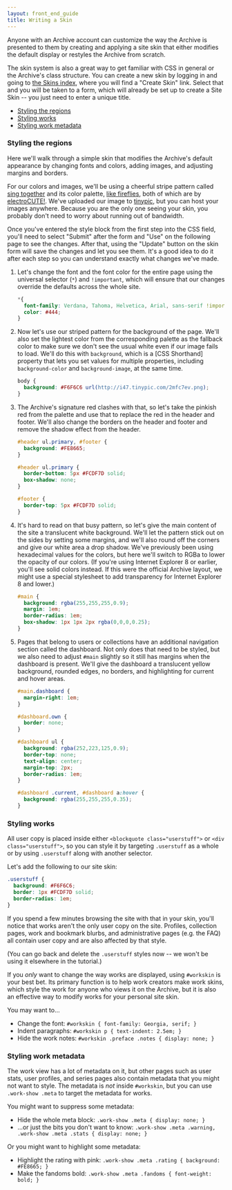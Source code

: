 ```yaml
---
layout: front_end_guide
title: Writing a Skin
---
```

Anyone with an Archive account can customize the way the Archive is presented to them by creating and applying a site skin that either modifies the default display or restyles the Archive from scratch. 

The skin system is also a great way to get familiar with CSS in general or the Archive's class structure. You can create a new skin by logging in and going to [the Skins index](http://archiveofourown.org/skins), where you will find a "Create Skin" link. Select that and you will be taken to a form, which will already be set up to create a Site Skin -- you just need to enter a unique title.

* [Styling the regions](#styling-the-regions)
* [Styling works](#styling-works)
* [Styling work metadata](#styling-work-metadata)

<h3 id="styling-the-regions">Styling the regions</h3>

Here we'll walk through a simple skin that modifies the Archive's default appearance by changing fonts and colors, adding images, and adjusting margins and borders.

For our colors and images, we'll be using a cheerful stripe pattern called [sing together](http://www.colourlovers.com/pattern/850926/sing_together) and its color palette, [like fireflies](http://www.colourlovers.com/palette/1172215/like_fireflies), both of which are by [electroCUTE!](http://www.colourlovers.com/lover/electroCUTE%21). We've uploaded our image to [tinypic](http://tinypic.com), but you can host your images anywhere. Because you are the only one seeing your skin, you probably don't need to worry about running out of bandwidth.

Once you've entered the style block from the first step into the CSS field, you'll need to select "Submit" after the form and "Use" on the following page to see the changes. After that, using the "Update" button on the skin form will save the changes and let you see them. It's a good idea to do it after each step so you can understand exactly what changes we've made.

1.  Let's change the font and the font color for the entire page using the universal selector (`*`) and `!important`, which will ensure that our changes override the defaults across the whole site.

    ```css
    *{
      font-family: Verdana, Tahoma, Helvetica, Arial, sans-serif !important;
      color: #444;
    }
    ```

2.  Now let's use our striped pattern for the background of the page. We'll also set the lightest color from the corresponding palette as the fallback color to make sure we don't see the usual white even if our image fails to load. We'll do this with `background`, which is a [CSS Shorthand] property that lets you set values for multiple properties, including `background-color` and `background-image`, at the same time.

    ```css
    body {
      background: #F6F6C6 url(http://i47.tinypic.com/2mfc7ev.png);
    }
    ```

3.  The Archive's signature red clashes with that, so let's take the pinkish red from the palette and use that to replace the red in the header and footer. We'll also change the borders on the header and footer and remove the shadow effect from the header.

    ```css
    #header ul.primary, #footer {
      background: #FE8665;
    }
    
    #header ul.primary {
      border-bottom: 5px #FCDF7D solid;
      box-shadow: none;
    }
    
    #footer {
      border-top: 5px #FCDF7D solid;
    }
    ```

4.  It's hard to read on that busy pattern, so let's give the main content of the site a translucent white background. We'll let the pattern stick out on the sides by setting some margins, and we'll also round off the corners and give our white area a drop shadow. We've previously been using hexadecimal values for the colors, but here we'll switch to RGBa to lower the opacity of our colors. (If you're using Internet Explorer 8 or earlier, you'll see solid colors instead. If this were the official Archive layout, we might use a special stylesheet to add transparency for Internet Explorer 8 and lower.)

    ```css
    #main {
      background: rgba(255,255,255,0.9);
      margin: 1em;
      border-radius: 1em;
      box-shadow: 1px 1px 2px rgba(0,0,0,0.25);
    }
    ```

5.  Pages that belong to users or collections have an additional navigation section called the dashboard. Not only does that need to be styled, but we also need to adjust `#main` slightly so it still has margins when the dashboard is present. We'll give the dashboard a translucent yellow background, rounded edges, no borders, and highlighting for current and hover areas.

    ```css
    #main.dashboard {
      margin-right: 1em;
    }
    
    #dashboard.own {
      border: none;
    }
    
    #dashboard ul {
      background: rgba(252,223,125,0.9);
      border-top: none;
      text-align: center;
      margin-top: 2px;
      border-radius: 1em;
    }

    #dashboard .current, #dashboard a:hover {
      background: rgba(255,255,255,0.35);
    }
    ```

<h3 id="styling-works">Styling works</h3>

All user copy is placed inside either `<blockquote class="userstuff">` or `<div class="userstuff">`, so you can style it by targeting `.userstuff` as a whole or by using `.userstuff` along with another selector. 

Let's add the following to our site skin:

```css
.userstuff { 
  background: #F6F6C6; 
  border: 1px #FCDF7D solid; 
  border-radius: 1em;
}
``` 

If you spend a few minutes browsing the site with that in your skin, you'll notice that works aren't the only user copy on the site. Profiles, collection pages, work and bookmark blurbs, and administrative pages (e.g. the FAQ) all contain user copy and are also affected by that style.

(You can go back and delete the `.userstuff` styles now -- we won't be using it elsewhere in the tutorial.)

If you *only* want to change the way works are displayed, using `#workskin` is your best bet. Its primary function is to help work creators make work skins, which style the work for anyone who views it on the Archive, but it is also an effective way to modify works for your personal site skin. 

You may want to...

* Change the font: `#workskin { font-family: Georgia, serif; }`
* Indent paragraphs: `#workskin p { text-indent: 2.5em; }`
* Hide the work notes: `#workskin .preface .notes { display: none; }`

<h3 id="styling-work-metadata">Styling work metadata</h3>

The work view has a lot of metadata on it, but other pages such as user stats, user profiles, and series pages also contain metadata that you might not want to style. The metadata is *not* inside `#workskin`, but you can use `.work-show .meta` to target the metadata for works.

You might want to suppress some metadata: 

* Hide the whole meta block: `.work-show .meta { display: none; }`
* ...or just the bits you don't want to know: `.work-show .meta .warning, .work-show .meta .stats { display: none; }`

Or you might want to highlight some metadata:

* Highlight the rating with pink: `.work-show .meta .rating { background: #FE8665; }`
* Make the fandoms bold: `.work-show .meta .fandoms { font-weight: bold; }`
